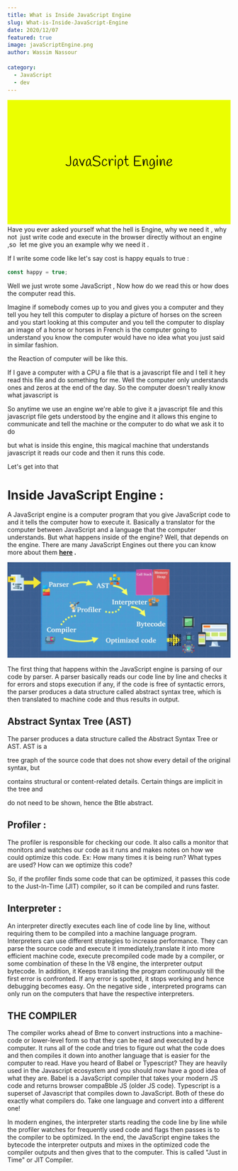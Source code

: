 ```yaml
---
title: What is Inside JavaScript Engine
slug: What-is-Inside-JavaScript-Engine
date: 2020/12/07
featured: true
image: javaScriptEngine.png
author: Wassim Nassour

category:
  - JavaScript
  - dev
---
```


![What is Inside JavaScript Engine](javaScriptEngine.png)
Have you ever asked yourself what the hell is Engine, why we need it , why not  just write code and execute in the browser directly without an engine ,so  let me give you an example why we need it .

If I write some code like let's say cost is happy equals to true :

```jsx
const happy = true;
```

Well we just wrote some JavaScript , Now how do we read this or how does the computer read this.

Imagine if somebody comes up to you and gives you a computer and they tell you hey tell this computer to display a picture of horses on the screen and you start looking at this computer and you tell the computer to display an image of a horse or horses in French is the computer going to understand you know the computer would have no idea what you just said in similar fashion.

the Reaction of computer will be like this.

If I gave a computer with a CPU a file that is a javascript file and I tell it hey read this file and do something for me. Well the computer only understands ones and zeros at the end of the day. So the computer doesn't really know what javascript is

So anytime we use an engine we're able to give it a javascript file and this javascript file gets understood by the engine and it allows this engine to communicate and tell the machine or the computer to do what we ask it to do

but what is inside this engine, this magical machine that understands javascript it reads our code and then it runs this code.

Let's get into that

# Inside JavaScript Engine :

A JavaScript engine is a computer program that you give JavaScript code to and it tells the computer how to execute it. Basically a translator for the computer between JavaScript and a language that the computer understands. But what happens inside of the engine? Well, that depends on the engine. There are many JavaScript Engines out there you can know more about them **[here](https://en.wikipedia.org/wiki/List_of_ECMAScript_engines#:~:text=Carakan%3A%20A%20JavaScript%20engine%20developed,engine%20used%20in%20Internet%20Explorer.) .**

![JavaScript Engine](engine.png)

The first thing that happens within the JavaScript engine is parsing of our code by parser. A parser basically reads our code line by line and checks it for errors and stops execution if any, if the code is free of syntactic errors, the parser produces a data structure called abstract syntax tree, which is then translated to machine code and thus results in output.

## **Abstract Syntax Tree (AST)**

The parser produces a data structure called the Abstract Syntax Tree or AST. AST is a

tree graph of the source code that does not show every detail of the original syntax, but

contains structural or content-related details. Certain things are implicit in the tree and

do not need to be shown, hence the Btle abstract.

## **Profiler :**

The profiler is responsible for checking our code. It also calls a monitor that monitors and watches our code as it runs and makes notes on how we could optimize this code. Ex: How many times it is being run? What types are used? How can we optimize this code?

So, if the profiler finds some code that can be optimized, it passes this code to the Just-In-Time (JIT) compiler, so it can be compiled and runs faster.

## **Interpreter :**

An interpreter directly executes each line of code line by line, without requiring them to be compiled into a machine language program. Interpreters can use different strategies to increase performance. They can parse the source code and execute it immediately,translate it into more efficient machine code, execute precompiled code made by a compiler, or some combination of these In the V8 engine, the interpreter output bytecode. In addition, it Keeps translating the program continuously till the first error is confronted. If any error is spotted, it stops working and hence debugging becomes easy. On the negative side , interpreted programs can only run on the computers that have the respective interpreters.

## **THE COMPILER**

The compiler works ahead of Bme to convert instructions into a machine-code or lower-level form so that they can be read and executed by a computer. It runs all of the code and tries to figure out what the code does and then compiles it down into another language that is easier for the computer to read. Have you heard of Babel or Typescript? They are heavily used in the Javascript ecosystem and you should now have a good idea of what they are. Babel is a JavaScript compiler that takes your modern JS code and returns browser compaBble JS (older JS code). Typescript is a superset of Javascript that compiles down to JavaScript. Both of these do exactly what compilers do. Take one language and convert into a different one!

In modern engines, the interpreter starts reading the code line by line while
the profiler watches for frequently used code and flags then passes is to the compiler to be optimized. In the end, the JavaScript engine takes the bytecode the interpreter
outputs and mixes in the optimized code the compiler outputs and then gives that to the
computer. This is called "Just in Time" or JIT Compiler.
